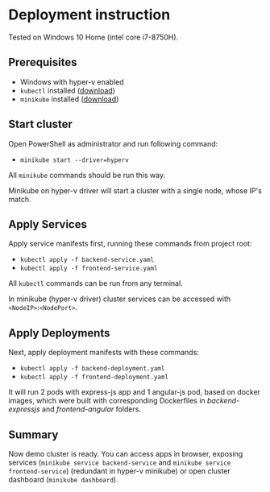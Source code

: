 # Deployment instruction
Tested on Windows 10 Home (intel core i7-8750H).

## Prerequisites
- Windows with hyper-v enabled
- `kubectl` installed ([download](https://kubernetes.io/docs/tasks/tools/install-kubectl-windows/))
- `minikube` installed ([download](https://minikube.sigs.k8s.io/docs/start/))

## Start cluster
Open PowerShell as administrator and run following command:   
- `minikube start --driver=hyperv`  

All `minikube` commands should be run this way.

Minikube on hyper-v driver will start a cluster with a single node, whose IP's match.

## Apply Services
Apply service manifests first, running these commands from project root:  
- `kubectl apply -f backend-service.yaml`  
- `kubectl apply -f frontend-service.yaml`  

All `kubectl` commands can be run from any terminal.  

In minikube (hyper-v driver) cluster services can be accessed with `<NodeIP>`:`<NodePort>`.

## Apply Deployments
Next, apply deployment manifests with these commands:  
- `kubectl apply -f backend-deployment.yaml`  
- `kubectl apply -f frontend-deployment.yaml`  

It will run 2 pods with express-js app and 1 angular-js pod, based on docker images, 
which were built with corresponding Dockerfiles in *backend-expressjs* and *frontend-angular* folders.

## Summary
Now demo cluster is ready. You can access apps in browser, exposing services (`minikube service backend-service` and `minikube service frontend-service`) 
(redundant in hyper-v minikube) or open cluster dashboard (`minikube dashboard`).
